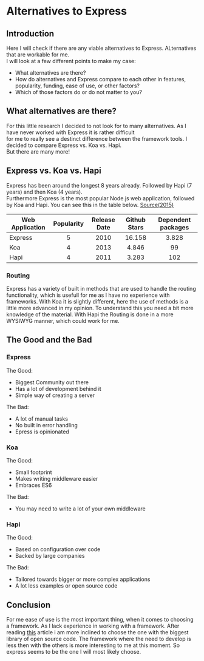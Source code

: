 # Alternatives to Express

## Introduction  
Here I will check if there are any viable alternatives to Express. ALternatives that are workable for me.  
I will look at a few different points to make my case:  
* What alternatives are there?
* How do alternatives and Express compare to each other in features, popularity, funding, ease of use, or other factors?
* Which of those factors do or do not matter to you?  

##  What alternatives are there?  
For this little research I decided to not look for to many alternatives. As I have never worked with Express it is rather difficult  
for me to really see a destinct difference between the framework tools. I decided to compare Express vs. Koa vs. Hapi.  
But there are many more!  

## Express vs. Koa vs. Hapi  
Express has been around the longest 8 years already. Followed by Hapi (7 years) and then Koa (4 years).  
Furthermore Express is the most popular Node.js web application, followed by Koa and Hapi. You can see this in the table below. [Source(2015)](https://www.airpair.com/node.js/posts/nodejs-framework-comparison-express-koa-hapi)


| Web Application| Popularity| Release Date|Github Stars|Dependent packages|
| -------------  |:---------:|:-----------:|:----------:|:----------------:|
| Express        | 5         | 2010        |16.158      |3.828             |
| Koa            | 4         | 2013        |4.846       |99                |
| Hapi           | 4         | 2011        |3.283       |102               |

### Routing
Express has a variety of built in methods that are used to handle the routing functionality, which is usefull for me as I have no 
experience with frameworks. With Koa it is slightly different, here the use of methods is a little more advanced in my opinion.
To understand this you need a bit more knowledge of the material. With Hapi the Routing is done in a more WYSIWYG manner, which
could work for me.  

## The Good and the Bad  
### Express  
The Good:
* Biggest Community out there
* Has a lot of development behind it
* Simple way of creating a server  

The Bad:
* A lot of manual tasks
* No built in error handling
* Epress is opinionated  

### Koa  
The Good:
* Small footprint 
* Makes writing middleware easier
* Embraces ES6  

The Bad:
* You may need to write a lot of your own middleware

### Hapi  

The Good:
* Based on configuration over code
* Backed by large companies  

The Bad:
* Tailored towards bigger or more complex applications
* A lot less examples or open source code  

## Conclusion  
For me ease of use is the most important thing, when it comes to choosing a framework. As I lack experience in working with a framework.
After reading [this](https://www.airpair.com/node.js/posts/nodejs-framework-comparison-express-koa-hapi) article i am more inclined to 
choose the one with the biggest library of open source code. The framework where the need to develop is less then with the others is 
more interesting to me at this moment. So express seems to be the one I will most likely choose.
